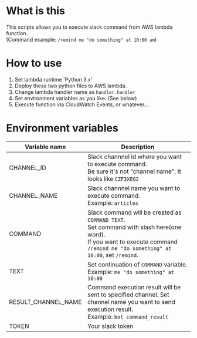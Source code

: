 # What is this
This scripts allows you to execute slack command from AWS lambda function.  
(Command example: `/remind me "do something" at 10:00 am`)

# How to use

1. Set lambda runtime 'Python 3.x'
1. Deploy these two python files to AWS lambda.
1. Change lambda handler name as `handler.handler`
1. Set environment variables as you like. (See below)
1. Execute function via CloudWatch Events, or whatever...

# Environment variables

| Variable name | Description |
|--|--|
| CHANNEL_ID | Slack channnel id where you want to execute command.<br>Be sure it's not "channel name". It looks like `CZF3XEG2` |
| CHANNEL_NAME | Slack channnel name you want to execute command.<br>Example: `articles`|
| COMMAND | Slack command will be created as `COMMAND TEXT`.<br>Set command with slash here(one word). <br>If you want to execute command `/remind me "do something" at 10:00`, set `/remind`.|
| TEXT | Set continuation of `COMMAND` variable.<br>Example: `me "do something" at 10:00`|
| RESULT_CHANNEL_NAME | Command execution result will be sent to specified channel. Set channel name you want to send execution result. <br>Example: `bot_command_result` |
| TOKEN | Your slack token |
